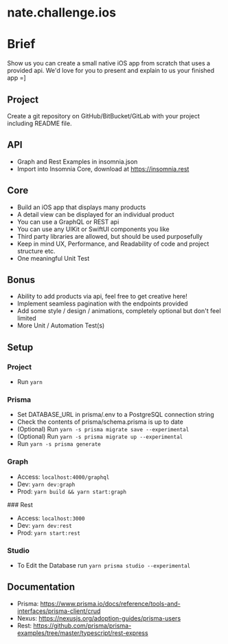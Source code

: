 # nate.challenge.ios

# Brief

Show us you can create a small native iOS app from scratch that uses a provided api.
We'd love for you to present and explain to us your finished app =]

## Project

Create a git repository on GitHub/BitBucket/GitLab with your project including README file.

## API
- Graph and Rest Examples in insomnia.json
- Import into Insomnia Core, download at https://insomnia.rest

## Core
- Build an iOS app that displays many products
- A detail view can be displayed for an individual product
- You can use a GraphQL or REST api
- You can use any UIKit or SwiftUI components you like
- Third party libraries are allowed, but should be used purposefully
- Keep in mind UX, Performance, and Readability of code and project structure etc.
- One meaningful Unit Test

## Bonus
- Ability to add products via api, feel free to get creative here!
- Implement seamless pagination with the endpoints provided
- Add some style / design / animations, completely optional but don't feel limited
- More Unit / Automation Test(s)

## Setup

### Project
- Run `yarn`

### Prisma
- Set DATABASE_URL in prisma/.env to a PostgreSQL connection string
- Check the contents of prisma/schema.prisma is up to date
- (Optional) Run `yarn -s prisma migrate save --experimental`
- (Optional) Run `yarn -s prisma migrate up --experimental`
- Run `yarn -s prisma generate`

### Graph
- Access: `localhost:4000/graphql`
- Dev: `yarn dev:graph`
- Prod: `yarn build && yarn start:graph`

### Rest
- Access: `localhost:3000`
- Dev: `yarn dev:rest`
- Prod: `yarn start:rest`

### Studio
- To Edit the Database run `yarn prisma studio --experimental`

## Documentation

- Prisma: https://www.prisma.io/docs/reference/tools-and-interfaces/prisma-client/crud
- Nexus: https://nexusjs.org/adoption-guides/prisma-users
- Rest: https://github.com/prisma/prisma-examples/tree/master/typescript/rest-express
